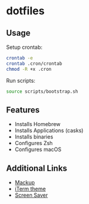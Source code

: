 # dotfiles

## Usage

Setup crontab:

```bash
crontab -e
crontab .cron/crontab
chmod -R +x .cron
```

Run scripts:

```bash
source scripts/bootstrap.sh
```

## Features

- Installs Homebrew
- Installs Applications (casks)
- Installs binaries
- Configures Zsh
- Configures macOS

## Additional Links

- [Mackup](https://github.com/lra/mackup)
- [iTerm theme](https://gist.github.com/LukeAskew/7791943)
- [Screen Saver](https://github.com/soffes/Clock.saver)
